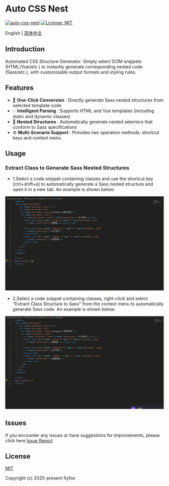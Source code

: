 # Auto CSS Nest

[![auto-css-next](https://img.shields.io/badge/version-v0.0.1-blue.svg)](https://github.com/z-ti/auto-css-nest)
[![License: MIT](https://img.shields.io/badge/license-MIT-green.svg)](https://github.com/z-ti/auto-css-nest/blob/main/LICENSE)

English | [简体中文](./README.md)

## Introduction

Automated CSS Structure Generator: Simply select DOM snippets (HTML/Vue/etc.) to instantly generate corresponding nested code (Sass/etc.), with customizable output formats and styling rules.

## Features

- 🚀 **One-Click Conversion** : Directly generate Sass nested structures from selected template code
- 💡 **Intelligent Parsing** : Supports HTML and Vue templates (including static and dynamic classes)
- 🧩 **Nested Structures** : Automatically generate nested selectors that conform to Sass specifications
- ⚙️ **Multi-Scenario Support** : Provides two operation methods: shortcut keys and context menu

## Usage

### Extract Class to Generate Sass Nested Structures

- 1.Select a code snippet containing classes and use the shortcut key [ctrl+shift+e] to automatically generate a Sass nested structure and open it in a new tab. An example is shown below:

![Shortcut Keys](https://raw.githubusercontent.com/z-ti/auto-css-nest/main/images/screenshot1.gif)

- 2.Select a code snippet containing classes, right-click and select "Extract Class Structure to Sass" from the context menu to automatically generate Sass code. An example is shown below:

![Right Click Menu](https://raw.githubusercontent.com/z-ti/auto-css-nest/main/images/screenshot2.gif)

## Issues

If you encounter any issues or have suggestions for improvements, please click here [Issue Report](https://github.com/z-ti/auto-css-nest/issues)

## License

[MIT](https://github.com/z-ti/auto-css-nest/blob/master/LICENSE)

Copyright (c) 2025-present flyfox

